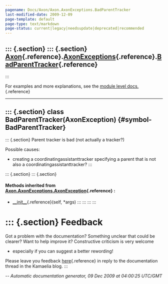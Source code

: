 ```yaml
---
pagename: Docs/Axon/Axon.AxonExceptions.BadParentTracker
last-modified-date: 2009-12-09
page-template: default
page-type: text/markdown
page-status: current|legacy|needsupdate|deprecated|recommended
---
```

::: {.section}
::: {.section}
[Axon](/Docs/Axon/Axon.html){.reference}.[AxonExceptions](/Docs/Axon/Axon.AxonExceptions.html){.reference}.[BadParentTracker](/Docs/Axon/Axon.AxonExceptions.BadParentTracker.html){.reference}
-----------------------------------------------------------------------------------------------------------------------------------------------------------------------------------------------
:::

For examples and more explanations, see the [module level
docs.](/Docs/Axon/Axon.AxonExceptions.html){.reference}

------------------------------------------------------------------------

::: {.section}
class BadParentTracker(AxonException) {#symbol-BadParentTracker}
-------------------------------------

::: {.section}
Parent tracker is bad (not actually a tracker?)

Possible causes:

-   creating a coordinatingassistanttracker specifying a parent that is
    not also a coordinatingassistanttracker?
:::

::: {.section}
::: {.section}
#### Methods inherited from [Axon.AxonExceptions.AxonException](/Docs/Axon/Axon.AxonExceptions.AxonException.html){.reference} :

-   [\_\_init\_\_](/Docs/Axon/Axon.AxonExceptions.html#symbol-AxonException.__init__){.reference}(self,
    \*args)
:::
:::
:::
:::

::: {.section}
Feedback
========

Got a problem with the documentation? Something unclear that could be
clearer? Want to help improve it? Constructive criticism is very welcome
- especially if you can suggest a better rewording!

Please leave you feedback
[here](../../../cgi-bin/blog/blog.cgi?rm=viewpost&nodeid=1142023701){.reference}
in reply to the documentation thread in the Kamaelia blog.
:::

*\-- Automatic documentation generator, 09 Dec 2009 at 04:00:25 UTC/GMT*
